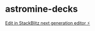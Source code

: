 # astromine-decks

[Edit in StackBlitz next generation editor ⚡️](https://stackblitz.com/~/github.com/pwatsonwailes/astromine-decks)